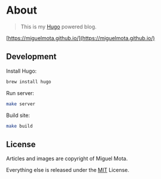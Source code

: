 # About

> This is my [Hugo](https://gohugo.io/) powered blog.

[https://miguelmota.github.io/](https://miguelmota.github.io/)

## Development

Install Hugo:

```bash
brew install hugo
```

Run server:

```bash
make server
```

Build site:

```bash
make build
```

## License

Articles and images are copyright of Miguel Mota.

Everything else is released under the [MIT](LICENSE) License.
